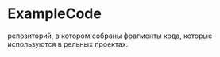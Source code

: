 # ExampleCode 
репозиторий, в котором собраны фрагменты кода, которые используются в рельных проектах.
